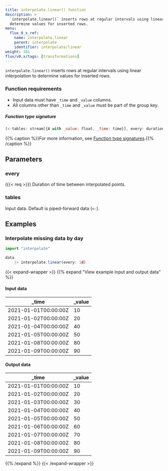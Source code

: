 ```yaml
---
title: interpolate.linear() function
description: >
  `interpolate.linear()` inserts rows at regular intervals using linear interpolation to
  determine values for inserted rows.
menu:
  flux_0_x_ref:
    name: interpolate.linear
    parent: interpolate
    identifier: interpolate/linear
weight: 101
flux/v0.x/tags: [transformations]
---
```


<!------------------------------------------------------------------------------

IMPORTANT: This page was generated from comments in the Flux source code. Any
edits made directly to this page will be overwritten the next time the
documentation is generated. 

To make updates to this documentation, update the function comments above the
function definition in the Flux source code:

https://github.com/influxdata/flux/blob/master/stdlib/interpolate/interpolate.flux#L45-L48

Contributing to Flux: https://github.com/influxdata/flux#contributing
Fluxdoc syntax: https://github.com/influxdata/flux/blob/master/docs/fluxdoc.md

------------------------------------------------------------------------------->

`interpolate.linear()` inserts rows at regular intervals using linear interpolation to
determine values for inserted rows.

### Function requirements
- Input data must have `_time` and `_value` columns.
- All columns other than `_time` and `_value` must be part of the group key.

##### Function type signature

```js
(<-tables: stream[{A with _value: float, _time: time}], every: duration) => stream[{A with _value: float, _time: time}]
```

{{% caption %}}For more information, see [Function type signatures](/flux/v0.x/function-type-signatures/).{{% /caption %}}

## Parameters

### every
({{< req >}})
Duration of time between interpolated points.



### tables

Input data. Default is piped-forward data (`<-`).




## Examples

### Interpolate missing data by day

```js
import "interpolate"

data
    |> interpolate.linear(every: 1d)

```

{{< expand-wrapper >}}
{{% expand "View example input and output data" %}}

#### Input data

| _time                | _value  |
| -------------------- | ------- |
| 2021-01-01T00:00:00Z | 10      |
| 2021-01-02T00:00:00Z | 20      |
| 2021-01-04T00:00:00Z | 40      |
| 2021-01-05T00:00:00Z | 50      |
| 2021-01-08T00:00:00Z | 80      |
| 2021-01-09T00:00:00Z | 90      |


#### Output data

| _time                | _value  |
| -------------------- | ------- |
| 2021-01-01T00:00:00Z | 10      |
| 2021-01-02T00:00:00Z | 20      |
| 2021-01-03T00:00:00Z | 30      |
| 2021-01-04T00:00:00Z | 40      |
| 2021-01-05T00:00:00Z | 50      |
| 2021-01-06T00:00:00Z | 60      |
| 2021-01-07T00:00:00Z | 70      |
| 2021-01-08T00:00:00Z | 80      |
| 2021-01-09T00:00:00Z | 90      |

{{% /expand %}}
{{< /expand-wrapper >}}
